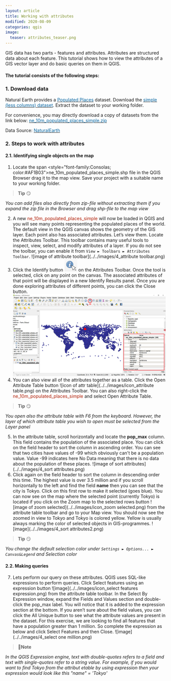 ```yaml
---
layout: article
title: Working with attributes
modified: 2020-08-09
categories: qgis
image:
  teaser: attributes_teaser.png
---
```


GIS data has two parts - features and attributes. Attributes are structured data about each feature. This tutorial shows how to view the attributes of a GIS vector layer and do basic queries on them in QGIS.

#### The tutorial consists of the following steps:

### 1. Download data
Natural Earth provides a [<span style="color:#0564A0">Populated Places</span>](http://www.naturalearthdata.com/downloads/10m-cultural-vectors/10m-populated-places/) dataset. Download the [<span style="color:#0564A0">simple (less columns) dataset</span>](http://www.naturalearthdata.com/http//www.naturalearthdata.com/download/10m/cultural/ne_10m_populated_places_simple.zip). Extract the dataset to your working folder.

For convenience, you may directly download a copy of datasets from the link below:
[<span style="color:#0564A0">ne_10m_populated_places_simple.zip</span>](../../datasets/ne_10m_populated_places_simple.zip)

Data Source: [<span style="color:#0564A0">NaturalEarth</span>](https://www.naturalearthdata.com/)

### 2. Steps to work with attributes
#### 2.1. Identifying single objects on the map
1. Locate the span <style="font-family:Consolas; color:#AF1B03">ne_10m_populated_places_simple.shp</span> file in the QGIS Browser drag it to the map view. Save your project with a suitable name to your working folder.
>**Tip** :smirk:
>
*You can add files also directly from zip-file without extracting them if you expand the zip file in the Browser and drag shp-file to the map view*

2. A new <span style="color:#AF1B03">ne_10m_populated_places_simple</span> will now be loaded in QGIS and you will see many points representing the populated places of the world. The default view in the QGIS canvas shows the geometry of the GIS layer. Each point also has associated attributes. Let’s view them. Locate the Attributes Toolbar. This toolbar contains many useful tools to inspect, view, select, and modify attributes of a layer. If you do not see the toolbar, you can enable it from `View ► Toolbars ► Attributes Toolbar`.
![image of attribute toolbar](../../images/4_attribute toolbar.png)
3. Click the Identify button ![icon of identify](../../images/icon_identify.png) on the Attributes Toolbar. Once the tool is selected, click on any point on the canvas. The associated attributes of that point will be displayed in a new Identify Results panel. Once you are done exploring attributes of different points, you can click the Close button.
![image of identify](../../images/4_identify.png)
4. You can also view all of the attributes together as a table. Click the Open Attribute Table button ![icon of attr table](../../images/icon_attribute table.png) on the Attributes Toolbar. You can also right-click the <span style="color:#AF1B03">ne_10m_populated_places_simple</span> and select Open Attribute Table.
>**Tip** :smirk:
>
*You open also the attribute table with F6 from the keyboard. However, the layer of which attribute table you wish to open must be selected from the Layer panel*

5. In the attribute table, scroll horizontally and locate the **pop_max** column. This field contains the population of the associated place. You can click on the field header to sort the column in ascending order. You can see that two cities have values of -99 which obviously can't be a population value. Value -99 indicates here No Data meaning that there is no data about the population of these places.
![image of sort attributes](../../images/4_sort attributes.png)
6. Click again on the field header to sort the column in descending order this time. The highest value is over 3.5 million and if you scroll horizontally to the left and find the field **name** then you can see that the city is Tokyo. Click on this first row to make it selected (goes blue). You can now see on the map where the selected point (currently Tokyo) is located if you click on the  Zoom map to the selected rows button ![image of zoom selected](../../images/icon_zoom selected.png) from the attribute table toolbar and go to your Map view. You should now see the zoomed in view to Tokyo and Tokyo is colored yellow. Yellow is usually always marking the color of selected objects in GIS-programmes.
![image](../../images/4_sort attributes2.png)
>**Tip** :smirk:
>
*You change the default selection color under `Settings ► Options... ► Canvas&Legend` and Selection color*

#### 2.2. Making queries
7. Lets perform our query on these attributes. QGIS uses SQL-like expressions to perform queries. Click Select features using an expression button ![image](../../images/icon_select features expression.png) from the attribute table toolbar. In the Select By Expression window, expand the Fields and Values section and double-click the pop_max label. You will notice that it is added to the expression section at the bottom. If you aren’t sure about the field values, you can click the All Unique button to see what the attribute values are present in the dataset. For this exercise, we are looking to find all features that have a population greater than 1 million. So complete the expression as below and click Select Features and then Close.
![image](../../images/4_select one  million.png)
>:scroll:**Note** 
>
*In the QGIS Expression engine, text with double-quotes refers to a field and text with single-quotes refer to a string value. For example, if you would want to find Tokyo from the attribut etable by using expression then your expression would look like this  "name"  =  'Tokyo'*
